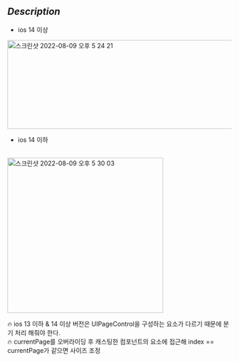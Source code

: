 ## _Description_
- ios 14 이상 

<img width="650" height="200" alt="스크린샷 2022-08-09 오후 5 24 21" src="https://user-images.githubusercontent.com/59044882/183602936-53de9626-51a5-44ef-80d8-e1738b74ce51.png"> </img>

- ios 14 이하 
<br>
<img width="350" alt="스크린샷 2022-08-09 오후 5 30 03" src="https://user-images.githubusercontent.com/59044882/183602911-6e76a065-c79d-4839-a108-05fa93e4606a.png"> </img>

🔥 ios 13 이하 & 14 이상 버전은 UIPageControl을 구성하는 요소가 다르기 때문에 분기 처리 해줘야 한다. <br>
🔥 currentPage를 오버라이딩 후 캐스팅한 컴포넌트의 요소에 접근해 index == currentPage가 같으면 사이즈 조정 
